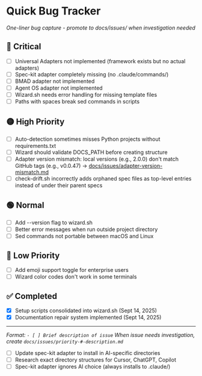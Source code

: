 # Quick Bug Tracker

*One-liner bug capture - promote to docs/issues/ when investigation needed*

## 🔴 Critical
- [ ] Universal Adapters not implemented (framework exists but no actual adapters)
- [ ] Spec-kit adapter completely missing (no .claude/commands/)
- [ ] BMAD adapter not implemented
- [ ] Agent OS adapter not implemented
- [ ] Wizard.sh needs error handling for missing template files
- [ ] Paths with spaces break sed commands in scripts

## 🟡 High Priority
- [ ] Auto-detection sometimes misses Python projects without requirements.txt
- [ ] Wizard should validate DOCS_PATH before creating structure
- [ ] Adapter version mismatch: local versions (e.g., 2.0.0) don't match GitHub tags (e.g., v0.0.47) → [docs/issues/adapter-version-mismatch.md](../issues/adapter-version-mismatch.md)
- [ ] check-drift.sh incorrectly adds orphaned spec files as top-level entries instead of under their parent specs

## 🟢 Normal
- [ ] Add --version flag to wizard.sh
- [ ] Better error messages when run outside project directory
- [ ] Sed commands not portable between macOS and Linux

## 🔵 Low Priority
- [ ] Add emoji support toggle for enterprise users
- [ ] Wizard color codes don't work in some terminals

## ✅ Completed
- [x] Setup scripts consolidated into wizard.sh (Sept 14, 2025)
- [x] Documentation repair system implemented (Sept 14, 2025)

---

*Format: `- [ ] Brief description of issue`*
*When issue needs investigation, create `docs/issues/priority-#-description.md`*

- [ ] Update spec-kit adapter to install in AI-specific directories
- [ ] Research exact directory structures for Cursor, ChatGPT, Copilot
- [ ] Spec-kit adapter ignores AI choice (always installs to .claude/)
